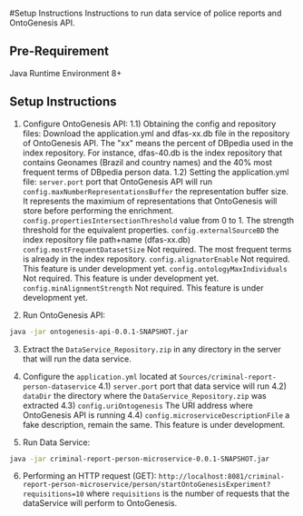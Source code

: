 #Setup Instructions
Instructions to run data service of police reports and OntoGenesis API.

## Pre-Requirement
Java Runtime Environment 8+

## Setup Instructions

1) Configure OntoGenesis API:
 1.1) Obtaining the config and repository files:
	 Download the application.yml and dfas-xx.db file in the repository of OntoGenesis API.
	 The "xx" means the percent of DBpedia used in the index repository. For instance, dfas-40.db is the index repository that contains Geonames (Brazil and country names) and the 40% most frequent terms of DBpedia person data.
 1.2) Setting the application.yml file:
	 `server.port` port that OntoGenesis API will run
	 `config.maxNumberRepresentationsBuffer` the representation buffer size. It represents the maximium of representations that OntoGenesis will store before performing the enrichment.
	 `config.propertiesIntersectionThreshold` value from 0 to 1. The strength threshold for the equivalent properties.
	 `config.externalSourceBD` the index repository file path+name (dfas-xx.db)
	 `config.mostFrequentDatasetSize` Not required. The most frequent terms is already in the index repository.
	 `config.alignatorEnable` Not required. This feature is under development yet.
	 `config.ontologyMaxIndividuals` Not required. This feature is under development yet.
	 `config.minAlignmentStrength` Not required. This feature is under development yet.
 
2) Run OntoGenesis API:
 ```bash
 java -jar ontogenesis-api-0.0.1-SNAPSHOT.jar
 ```

3) Extract the `DataService_Repository.zip` in any directory in the server that will run the data service.

4) Configure the `application.yml` located at `Sources/criminal-report-person-dataservice`
 4.1) `server.port` port that data service will run
 4.2) `dataDir` the directory where the `DataService_Repository.zip` was extracted
 4.3) `config.uriOntogenesis` The URI address where OntoGenesis API is running
 4.4) `config.microserviceDescriptionFile` a fake description, remain the same. This feature is under development.

5) Run Data Service:
 ```bash
 java -jar criminal-report-person-microservice-0.0.1-SNAPSHOT.jar
 ```

6) Performing an HTTP request (GET):
`http://localhost:8081/criminal-report-person-microservice/person/startOntoGenesisExperiment?requisitions=10`
 where `requisitions` is the number of requests that the dataService will perform to OntoGenesis.

